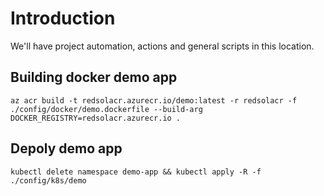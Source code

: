 # Introduction

We'll have project automation, actions and general scripts in this location.

## Building docker demo app

```
az acr build -t redsolacr.azurecr.io/demo:latest -r redsolacr -f ./config/docker/demo.dockerfile --build-arg DOCKER_REGISTRY=redsolacr.azurecr.io .
```

## Depoly demo app

```
kubectl delete namespace demo-app && kubectl apply -R -f ./config/k8s/demo
```